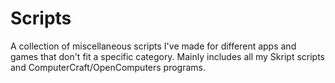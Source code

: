 # Scripts
A collection of miscellaneous scripts I've made for different apps and games that don't fit a specific category. Mainly includes all my Skript scripts and ComputerCraft/OpenComputers programs.
